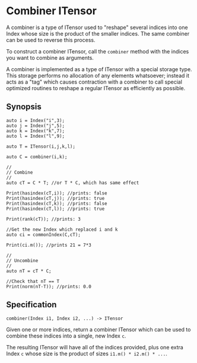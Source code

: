 # Combiner ITensor

A combiner is a type of ITensor used to "reshape" several indices into one Index whose size is the product of
the smaller indices. The same combiner can be used to reverse this process.

To construct a combiner ITensor, call the `combiner` method with the indices you want to combine as arguments.

A combiner is implemented as a type of ITensor with a special storage type. This storage performs no allocation
of any elements whatsoever; instead it acts as a "tag" which causes contraction with a combiner to
call special optimized routines to reshape a regular ITensor as efficiently as possible.


## Synopsis

    auto i = Index("i",3);
    auto j = Index("j",5);
    auto k = Index("k",7);
    auto l = Index("l",9);

    auto T = ITensor(i,j,k,l);

    auto C = combiner(i,k);

    //
    // Combine
    // 
    auto cT = C * T; //or T * C, which has same effect

    Print(hasindex(cT,i)); //prints: false
    Print(hasindex(cT,j)); //prints: true
    Print(hasindex(cT,k)); //prints: false
    Print(hasindex(cT,l)); //prints: true

    Print(rank(cT)); //prints: 3

    //Get the new Index which replaced i and k
    auto ci = commonIndex(C,cT);

    Print(ci.m()); //prints 21 = 7*3

    //
    // Uncombine
    // 
    auto nT = cT * C;

    //Check that nT == T
    Print(norm(nT-T)); //prints: 0.0

## Specification

`combiner(Index i1, Index i2, ...) -> ITensor`

Given one or more indices, return a combiner ITensor which can be used to combine these indices
into a single, new Index `c`.

The resulting ITensor will have all of the indices provided, plus one extra Index `c` whose
size is the product of sizes `i1.m() * i2.m() * ...`.

